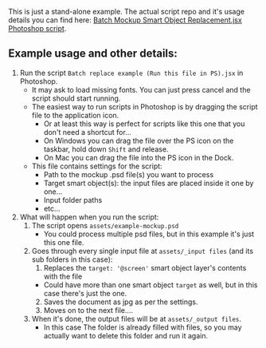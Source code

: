This is just a stand-alone example. The actual script repo and it's usage details you can find here: [Batch Mockup Smart Object Replacement.jsx Photoshop script](https://github.com/joonaspaakko/Batch-Mockup-Smart-Object-Replacement-photoshop-script).


## Example usage and other details:

1. Run the script `Batch replace example (Run this file in PS).jsx` in Photoshop.
    - It may ask to load missing fonts. You can just press cancel and the script should start running.
    - The easiest way to run scripts in Photoshop is by dragging the script file to the application icon. 
        - Or at least this way is perfect for scripts like this one that you don't need a shortcut for...
        - On Windows you can drag the file over the PS icon on the taskbar, hold down `Shift` and release.
        - On Mac you can drag the file into the PS icon in the Dock.
    - This file contains settings for the script:
        - Path to the mockup .psd file(s) you want to process
        - Target smart object(s): the input files are placed inside it one by one...
        - Input folder paths
        - etc...
2. What will happen when you run the script: 
      1. The script opens `assets/example-mockup.psd`
          - You could process multiple psd files, but in this example it's just this one file.
      2. Goes through every single input file at `assets/_input files` (and its sub folders in this case):
          1. Replaces the `target: '@screen'` smart object layer's contents with the file
            - Could have more than one smart object `target` as well, but in this case there's just the one.
          2. Saves the document as jpg as per the settings.
          3. Moves on to the next file....
      3. When it's done, the output files will be at `assets/_output files`.
          - In this case The folder is already filled with files, so you may actually want to delete this folder and run it again. 

